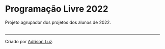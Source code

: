 # Programação Livre 2022

Projeto agrupador dos projetos dos alunos de 2022.<br><br>

---

Criado por [Adrison Luz](https://adrisonluz.com).